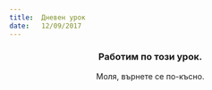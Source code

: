 ```yaml
---
title:  Дневен урок
date:   12/09/2017
---
```


### <center>Работим по този урок.</center>
<center>Моля, върнете се по-късно.</center>